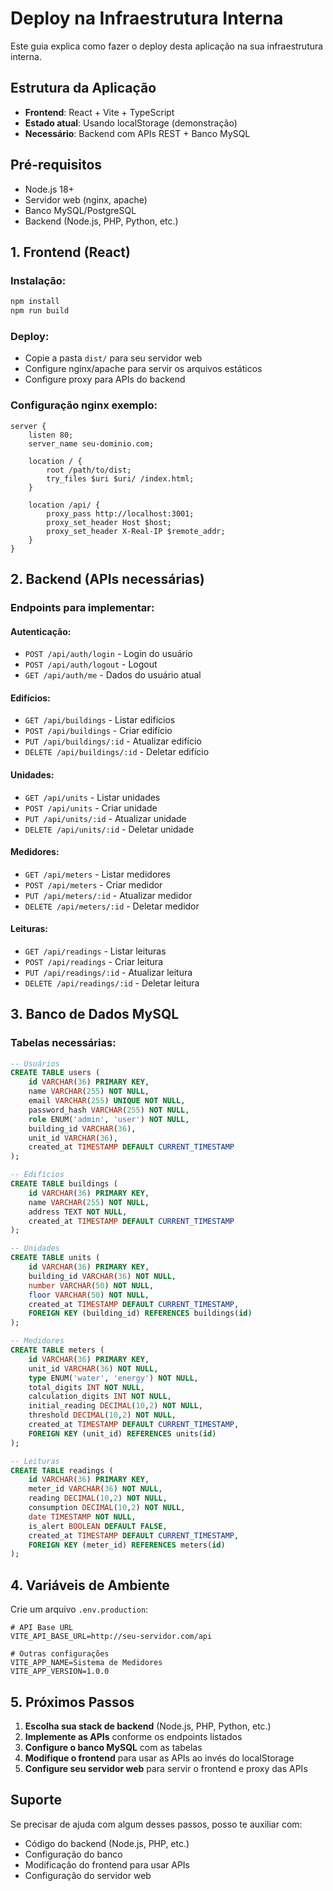 
# Deploy na Infraestrutura Interna

Este guia explica como fazer o deploy desta aplicação na sua infraestrutura interna.

## Estrutura da Aplicação

- **Frontend**: React + Vite + TypeScript
- **Estado atual**: Usando localStorage (demonstração)
- **Necessário**: Backend com APIs REST + Banco MySQL

## Pré-requisitos

- Node.js 18+ 
- Servidor web (nginx, apache)
- Banco MySQL/PostgreSQL
- Backend (Node.js, PHP, Python, etc.)

## 1. Frontend (React)

### Instalação:
```bash
npm install
npm run build
```

### Deploy:
- Copie a pasta `dist/` para seu servidor web
- Configure nginx/apache para servir os arquivos estáticos
- Configure proxy para APIs do backend

### Configuração nginx exemplo:
```nginx
server {
    listen 80;
    server_name seu-dominio.com;
    
    location / {
        root /path/to/dist;
        try_files $uri $uri/ /index.html;
    }
    
    location /api/ {
        proxy_pass http://localhost:3001;
        proxy_set_header Host $host;
        proxy_set_header X-Real-IP $remote_addr;
    }
}
```

## 2. Backend (APIs necessárias)

### Endpoints para implementar:

#### Autenticação:
- `POST /api/auth/login` - Login do usuário
- `POST /api/auth/logout` - Logout
- `GET /api/auth/me` - Dados do usuário atual

#### Edifícios:
- `GET /api/buildings` - Listar edifícios
- `POST /api/buildings` - Criar edifício
- `PUT /api/buildings/:id` - Atualizar edifício
- `DELETE /api/buildings/:id` - Deletar edifício

#### Unidades:
- `GET /api/units` - Listar unidades
- `POST /api/units` - Criar unidade
- `PUT /api/units/:id` - Atualizar unidade
- `DELETE /api/units/:id` - Deletar unidade

#### Medidores:
- `GET /api/meters` - Listar medidores
- `POST /api/meters` - Criar medidor
- `PUT /api/meters/:id` - Atualizar medidor
- `DELETE /api/meters/:id` - Deletar medidor

#### Leituras:
- `GET /api/readings` - Listar leituras
- `POST /api/readings` - Criar leitura
- `PUT /api/readings/:id` - Atualizar leitura
- `DELETE /api/readings/:id` - Deletar leitura

## 3. Banco de Dados MySQL

### Tabelas necessárias:

```sql
-- Usuários
CREATE TABLE users (
    id VARCHAR(36) PRIMARY KEY,
    name VARCHAR(255) NOT NULL,
    email VARCHAR(255) UNIQUE NOT NULL,
    password_hash VARCHAR(255) NOT NULL,
    role ENUM('admin', 'user') NOT NULL,
    building_id VARCHAR(36),
    unit_id VARCHAR(36),
    created_at TIMESTAMP DEFAULT CURRENT_TIMESTAMP
);

-- Edifícios
CREATE TABLE buildings (
    id VARCHAR(36) PRIMARY KEY,
    name VARCHAR(255) NOT NULL,
    address TEXT NOT NULL,
    created_at TIMESTAMP DEFAULT CURRENT_TIMESTAMP
);

-- Unidades
CREATE TABLE units (
    id VARCHAR(36) PRIMARY KEY,
    building_id VARCHAR(36) NOT NULL,
    number VARCHAR(50) NOT NULL,
    floor VARCHAR(50) NOT NULL,
    created_at TIMESTAMP DEFAULT CURRENT_TIMESTAMP,
    FOREIGN KEY (building_id) REFERENCES buildings(id)
);

-- Medidores
CREATE TABLE meters (
    id VARCHAR(36) PRIMARY KEY,
    unit_id VARCHAR(36) NOT NULL,
    type ENUM('water', 'energy') NOT NULL,
    total_digits INT NOT NULL,
    calculation_digits INT NOT NULL,
    initial_reading DECIMAL(10,2) NOT NULL,
    threshold DECIMAL(10,2) NOT NULL,
    created_at TIMESTAMP DEFAULT CURRENT_TIMESTAMP,
    FOREIGN KEY (unit_id) REFERENCES units(id)
);

-- Leituras
CREATE TABLE readings (
    id VARCHAR(36) PRIMARY KEY,
    meter_id VARCHAR(36) NOT NULL,
    reading DECIMAL(10,2) NOT NULL,
    consumption DECIMAL(10,2) NOT NULL,
    date TIMESTAMP NOT NULL,
    is_alert BOOLEAN DEFAULT FALSE,
    created_at TIMESTAMP DEFAULT CURRENT_TIMESTAMP,
    FOREIGN KEY (meter_id) REFERENCES meters(id)
);
```

## 4. Variáveis de Ambiente

Crie um arquivo `.env.production`:

```env
# API Base URL
VITE_API_BASE_URL=http://seu-servidor.com/api

# Outras configurações
VITE_APP_NAME=Sistema de Medidores
VITE_APP_VERSION=1.0.0
```

## 5. Próximos Passos

1. **Escolha sua stack de backend** (Node.js, PHP, Python, etc.)
2. **Implemente as APIs** conforme os endpoints listados
3. **Configure o banco MySQL** com as tabelas
4. **Modifique o frontend** para usar as APIs ao invés do localStorage
5. **Configure seu servidor web** para servir o frontend e proxy das APIs

## Suporte

Se precisar de ajuda com algum desses passos, posso te auxiliar com:
- Código do backend (Node.js, PHP, etc.)
- Configuração do banco
- Modificação do frontend para usar APIs
- Configuração do servidor web
